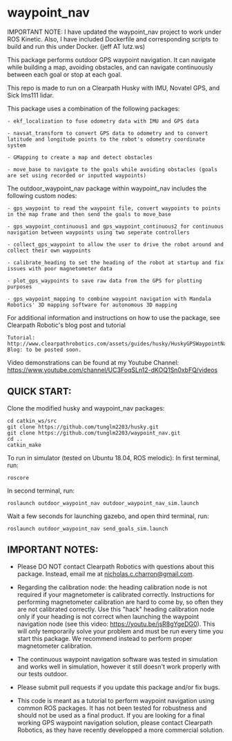 # waypoint_nav

IMPORTANT NOTE:  I have updated the waypoint_nav project to work under ROS Kinetic.  Also, I have included Dockerfile and corresponding scripts to build and run this under Docker. (jeff AT lutz.ws)

This package performs outdoor GPS waypoint navigation. It can navigate while building a map, avoiding obstacles, and can navigate continuously between each goal or stop at each goal. 

This repo is made to run on a Clearpath Husky with IMU, Novatel GPS, and Sick lms111 lidar.

This package uses a combination of the following packages:

	- ekf_localization to fuse odometry data with IMU and GPS data

	- navsat_transform to convert GPS data to odometry and to convert latitude and longitude points to the robot's odometry coordinate system

	- GMapping to create a map and detect obstacles
	
	- move_base to navigate to the goals while avoiding obstacles (goals are set using recorded or inputted waypoints)

The outdoor_waypoint_nav package within waypoint_nav includes the following custom nodes:
	
	- gps_waypoint to read the waypoint file, convert waypoints to points in the map frame and then send the goals to move_base
	
	- gps_waypoint_continuous1 and gps_waypoint_continuous2 for continuous navigation between waypoints using two seperate controllers
	
	- collect_gps_waypoint to allow the user to drive the robot around and collect their own waypoints
	
	- calibrate_heading to set the heading of the robot at startup and fix issues with poor magnetometer data
	
	- plot_gps_waypoints to save raw data from the GPS for plotting purposes
	
	- gps_waypoint_mapping to combine waypoint navigation with Mandala Robotics' 3D mapping software for autonomous 3D mapping
  
  For additional information and instructions on how to use the package, see Clearpath Robotic's blog post and tutorial 
  
  	Tutorial: http://www.clearpathrobotics.com/assets/guides/husky/HuskyGPSWaypointNav.html
  	Blog: to be posted soon.
  
Video demonstrations can be found at my Youtube Channel: https://www.youtube.com/channel/UC3FoqSLn12-dKOQ1Sn0xbFQ/videos

QUICK START:
----------------
Clone the modified husky and waypoint_nav packages:
```
cd catkin_ws/src
git clone https://github.com/tunglm2203/husky.git
git clone https://github.com/tunglm2203/waypoint_nav.git
cd ..
catkin_make 
```

To run in simulator (tested on Ubuntu 18.04, ROS melodic):
In first terminal, run:
```
roscore
```

In second terminal, run:
```
roslaunch outdoor_waypoint_nav outdoor_waypoint_nav_sim.launch

```

Wait a few seconds for launching gazebo, and open third terminal, run:
```
roslaunch outdoor_waypoint_nav send_goals_sim.launch

```

IMPORTANT NOTES:
----------------
 - Please DO NOT contact Clearpath Robotics with questions about this package. Instead, email me at nicholas.c.charron@gmail.com.
 
 - Regarding the calibration node: the heading calibration node is not required if your magnetometer is calibrated correctly. Instructions for performing magnetometer calibration are hard to come by, so often they are not calibrated correctly. Use this "hack" heading calibration node only if your heading is not correct when launching the waypoint navigation node (see this video: https://youtu.be/jsR8gYgeDG0). This will only temporarily solve your problem and must be run every time you start this package. We recommend instead to perform proper magnetometer calibration.
 
 - The continuous waypoint navigation software was tested in simulation and works well in simulation, however it still doesn't work properly with our tests outdoor.
 
 - Please submit pull requests if you update this package and/or fix bugs.
 
 - This code is meant as a tutorial to perform waypoint navigation using common ROS packages. It has not been tested for robustness and should not be used as a final product. If you are looking for a final working GPS waypoint navigation solution, please contact Clearpath Robotics, as they have recently developped a more commercial solution.
